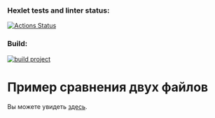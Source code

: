 ### Hexlet tests and linter status:

[![Actions Status](https://github.com/leokalentev/java-project-71/actions/workflows/hexlet-check.yml/badge.svg)](https://github.com/leokalentev/java-project-71/actions)

### Build:

[![build project](https://github.com/leokalentev/java-project-71/actions/workflows/build.yml/badge.svg)](https://github.com/leokalentev/java-project-71/actions/workflows/build.yml)

# Пример сравнения двух файлов

Вы можете увидеть [здесь](https://asciinema.org/a/m4jqB9U1GWpKFc03ODL5I5adJ).
